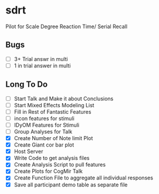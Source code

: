 # sdrt

Pilot for Scale Degree Reaction Time/ Serial Recall

## Bugs

* [ ] 3+ Trial answr in multi 
* [ ] 1 in trial answer in multi 

## Long To Do 

* [ ] Start Talk and Make it about Conclusions 
* [ ] Start Mixed Effects Modeling List 
* [ ] Fill in Rest of Fantastic Features
* [ ] incon features for stimuli
* [ ] IDyOM Features for Stimuli 
* [ ] Group Analyses for Talk 
* [X] Create Number of Note limit Plot 
* [X] Create Giant cor bar plot 
* [X] Host Server 
* [X] Write Code to get analysis files 
* [X] Create Analysis Script to pull features
* [X] Create Plots for CogMir Talk 
* [X] Create Function File to aggregate all individual responses
* [X] Save all participant demo table as separate file 
